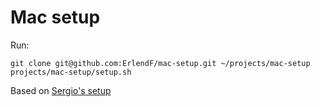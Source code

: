 # Mac setup

Run:

```
git clone git@github.com:ErlendF/mac-setup.git ~/projects/mac-setup
projects/mac-setup/setup.sh
```

Based on [Sergio's setup](https://github.com/sergiomss/mac-setup)